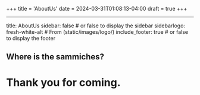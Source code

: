 +++
title = 'AboutUs'
date = 2024-03-31T01:08:13-04:00
draft = true
+++

---
title: AboutUs
sidebar: false # or false to display the sidebar
sidebarlogo: fresh-white-alt # From (static/images/logo/)
include_footer: true # or false to display the footer

Where is the sammiches?
---

# Thank you for coming.